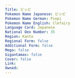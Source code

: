 ```yaml
---
﻿Title: ピッピ
Pokemon Name Japanese: ピッピ
Pokemon Name German: Piepi
Pokemon Name English: Clefairy
Language Card: Japanese
National Dex Number: 35
Region: Kanto
Regional Form: false
Additional Form: false
Mega: false
Gigantamax: false
Cover: false
Link: 
Owned: 
---
```


